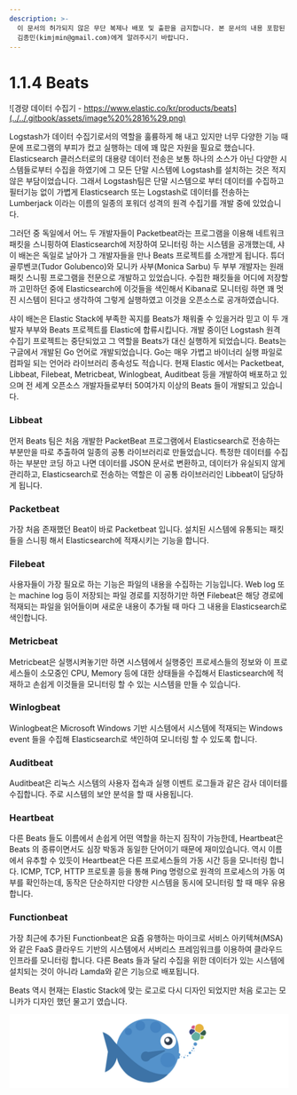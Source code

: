 ```yaml
---
description: >-
  이 문서의 허가되지 않은 무단 복제나 배포 및 출판을 금지합니다. 본 문서의 내용 포함된 자료를 인용하고자 하는 경우 출처를 명시하고
  김종민(kimjmin@gmail.com)에게 알려주시기 바랍니다.
---
```


# 1.1.4 Beats

![&#xACBD;&#xB7C9; &#xB370;&#xC774;&#xD130; &#xC218;&#xC9D1;&#xAE30; - https://www.elastic.co/kr/products/beats](../../.gitbook/assets/image%20%2816%29.png)

  Logstash가 데이터 수집기로서의 역할을 훌륭하게 해 내고 있지만 너무 다양한 기능 때문에 프로그램의 부피가 컸고 실행하는 데에 꽤 많은 자원을 필요로 했습니다. Elasticsearch 클러스터로의 대용량 데이터 전송은 보통 하나의 소스가 아닌 다양한 시스템들로부터 수집을 하였기에 그 모든 단말 시스템에 Logstash를 설치하는 것은 적지 않은 부담이었습니다. 그래서 Logstash팀은 단말 시스템으로 부터 데이터를 수집하고 필터기능 없이 가볍게 Elasticsearch 또는 Logstash로 데이터를 전송하는 Lumberjack 이라는 이름의 일종의 포워더 성격의 원격 수집기를 개발 중에 있었습니다.

  그러던 중 독일에서 어느 두 개발자들이 Packetbeat라는 프로그램을 이용해 네트워크 패킷을 스니핑하여 Elasticsearch에 저장하여 모니터링 하는 시스템을 공개했는데, 샤이 배논은 독일로 날아가 그 개발자들을 만나 Beats 프로젝트를 소개받게 됩니다. 튜더 골루벤코\(Tudor Golubenco\)와 모니카 사부\(Monica Sarbu\) 두 부부 개발자는 원래 패킷 스니핑 프로그램을 전문으로 개발하고 있었습니다. 수집한 패킷들을 어디에 저장할까 고민하던 중에 Elasticsearch에 이것들을 색인해서 Kibana로 모니터링 하면 꽤 멋진 시스템이 된다고 생각하여 그렇게 실행하였고 이것을 오픈소스로 공개하였습니다.

  샤이 배논은 Elastic Stack에 부족한 꼭지를 Beats가 채워줄 수 있을거라 믿고 이 두 개발자 부부와 Beats 프로젝트를 Elastic에 합류시킵니다. 개발 중이던 Logstash 원격 수집기 프로젝트는 중단되었고 그 역할을 Beats가 대신 실행하게 되었습니다. Beats는 구글에서 개발된 Go 언어로 개발되었습니다. Go는 매우 가볍고 바이너리 실행 파일로 컴파일 되는 언어라 라이브러리 종속성도 적습니다. 현재 Elastic 에서는 Packetbeat, Libbeat, Filebeat, Metricbeat, Winlogbeat, Auditbeat 등을 개발하여 배포하고 있으며 전 세계 오픈소스 개발자들로부터 50여가지 이상의 Beats 들이 개발되고 있습니다.

### Libbeat

  먼저 Beats 팀은 처음 개발한 PacketBeat 프로그램에서 Elasticsearch로 전송하는 부분만을 따로 추출하여 일종의 공통 라이브러리로 만들었습니다. 특정한 데이터를 수집하는 부분만 코딩 하고 나면 데이터를 JSON 문서로 변환하고, 데이터가 유실되지 않게 관리하고, Elasticsearch로 전송하는 역할은 이 공통 라이브러리인 Libbeat이 담당하게 됩니다.

### Packetbeat

  가장 처음 존재했던 Beat이 바로 Packetbeat 입니다. 설치된 시스템에 유통되는 패킷들을 스니핑 해서 Elasticsearch에 적재시키는 기능을 합니다.

### Filebeat

  사용자들이 가장 필요로 하는 기능은 파일의 내용을 수집하는 기능입니다. Web log 또는 machine log 등이 저장되는 파일 경로를 지정하기만 하면 Filebeat은 해당 경로에 적재되는 파일을 읽어들이며 새로운 내용이 추가될 때 마다 그 내용을 Elasticsearch로 색인합니다.

### Metricbeat

  Metricbeat은 실행시켜놓기만 하면 시스템에서 실행중인 프로세스들의 정보와 이 프로세스들이 소모중인 CPU, Memory 등에 대한 상태들을 수집해서 Elasticsearch에 적재하고 손쉽게 이것들을 모니터링 할 수 있는 시스템을 만들 수 있습니다.

### Winlogbeat

  Winlogbeat은 Microsoft Windows 기반 시스템에서 시스템에 적재되는 Windows event 들을 수집해 Elasticsearch로 색인하여 모니터링 할 수 있도록 합니다.

### Auditbeat

  Auditbeat은 리눅스 시스템의 사용자 접속과 실행 이벤트 로그들과 같은 감사 데이터를 수집합니다. 주로 시스템의 보안 분석을 할 때 사용됩니다.

### Heartbeat

  다른 Beats 들도 이름에서 손쉽게 어떤 역할을 하는지 짐작이 가능한데, Heartbeat은 Beats 의 종류이면서도 심장 박동과 동일한 단어이기 때문에 재미있습니다. 역시 이름에서 유추할 수 있듯이 Heartbeat은 다른 프로세스들의 가동 시간 등을 모니터링 합니다. ICMP, TCP, HTTP 프로토콜 등을 통해 Ping 명령으로 원격의 프로세스의 가동 여부를 확인하는데, 동작은 단순하지만 다양한 시스템을 동시에 모니터링 할 때 매우 유용합니다.

### Functionbeat

  가장 최근에 추가된 Functionbeat은 요즘 유행하는 마이크로 서비스 아키텍쳐\(MSA\)와 같은 FaaS 클라우드 기반의 시스템에서 서버리스 프레임워크를 이용하여 클라우드 인프라를 모니터링 합니다. 다른 Beats 들과 달리 수집을 위한 데이터가 있는 시스템에 설치되는 것이 아니라 Lamda와 같은 기능으로 배포됩니다.

  Beats 역시 현재는 Elastic Stack에 맞는 로고로 다시 디자인 되었지만 처음 로고는 모니카가 디자인 했던 물고기 였습니다.

![Beats&#xC758; &#xC61B; &#xB85C;&#xACE0;](../../.gitbook/assets/image%20%2813%29.png)

